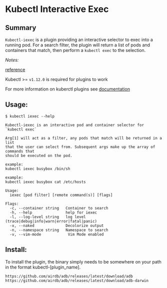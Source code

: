 # Kubectl Interactive Exec

## Summary

`Kubectl-iexec` is a plugin providing an interactive selector to exec into a running pod. For a search filter, the plugin will return a list of pods and containers that match, then perform a `kubectl exec` to the selection.

_Notes:_

[reference](https://github.com/gabeduke/kubectl-iexec/)

Kubectl >= `v1.12.0` is required for plugins to work

For more information on kuberctl plugins see [documentation](https://kubernetes.io/docs/tasks/extend-kubectl/kubectl-plugins/)


## Usage:

```
$ kubectl iexec --help

Kubectl-iexec is an interactive pod and container selector for `kubectl exec`

Arg[1] will act as a filter, any pods that match will be returned in a list
that the user can select from. Subsequent args make up the array of commands that
should be executed on the pod.

example:
kubectl iexec busybox /bin/sh

example:
kubectl iexec busybox cat /etc/hosts

Usage:
  iexec [pod filter] [remote command(s)] [flags]

Flags:
  -c, --container string   Container to search
  -h, --help               help for iexec
  -l, --log-level string   log level (trace|debug|info|warn|error|fatal|panic)
  -x, --naked              Decolorize output
  -n, --namespace string   Namespace to search
  -v, --vim-mode            Vim Mode enabled
```


## Install:

To install the plugin, the binary simply needs to be somewhere on your path in the format kubectl-[plugin_name]. 

```
https://github.com/airdb/adb/releases/latest/download/adb
https://github.com/airdb/adb/releases/latest/download/adb-darwin
```

